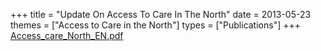 +++
title = "Update On Access To Care In The North"
date = 2013-05-23
themes = ["Access to Care in the North"]
types = ["Publications"]
+++
[Access_care_North_EN.pdf](/files/Access_care_North_EN.pdf)
